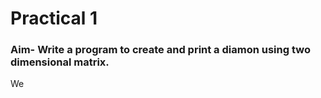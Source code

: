 # **Practical 1**


### **Aim-** Write a program to create and print a diamon using two dimensional matrix.

We 